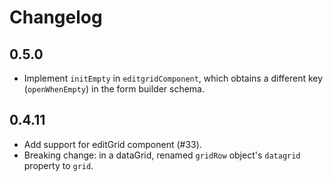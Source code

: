 # Changelog

## 0.5.0

- Implement `initEmpty` in `editgridComponent`, which obtains a different key (`openWhenEmpty`) in the form builder schema.

## 0.4.11

- Add support for editGrid component (#33).
- Breaking change: in a dataGrid, renamed `gridRow` object's `datagrid` property to `grid`.

